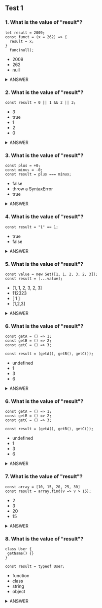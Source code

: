 ## Test 1
### 1. What is the value of "result"?

```
let result = 2009;
const funct = (x = 262) => {
  result = x;
}
  func(null);
```

* 2009
* 262
* null 

<details><summary>ANSWER</summary>
null
  <p> 
Default function paramters allow paramters to be initialized with default value. 
So for the "const funct", if no paramter was submitted, it would be 262. 

But null was passed as variable x, and result = x.
</p></details>


### 2. What is the value of "result"?

```
const result = 0 || 1 && 2 || 3;
```

* 3
* true
* 1
* 2
* 0

<details><summary>ANSWER</summary>

<p> 

Logical AND '&&'. 
If the left side is true, it returns the right side.
If the left side is false, it returns the left side.

Logical OR '||'. 
If the left side is true, it returns the left side. 
Else, it returns the right side.

So (0 || 1) is 1. 1 (one) also equates to true.
(2 || 3) is 2. Since this equation is false, it'll return 2. 

</p></details>

### 3. What is the value of "result"?

```
const plus = +0;
const minus = -0;
const result = plus === minus;
```

* false
* throw a SyntaxError
* true

<details><summary>ANSWER</summary>
true
<p> 
Signed zero is zero with an associate sign. 
In computing, the number 0 can be represented as +0 or -0. 

</p></details>


### 4. What is the value of "result"?

```
const result = "1" == 1;
```

* true
* false

<details><summary>ANSWER</summary>
true
<p> 

The quality '==' operator converts the operands if they are not the same time.

So "1" becomes the value 1. To be safe, you should use '==='. 

</p></details>


### 5. What is the value of "result"?

```
const value = new Set([1, 1, 2, 3, 2, 3]);
const result = [...value];
```

* [1, 1, 2, 3, 2, 3]
* 112323
* [ 1 ]
* [1,2,3]

<details><summary>ANSWER</summary>
[1, 2, 3]
<p> 
[...value] means it's unpacking the value of the Set array into a result. 
The Set object lets you store unique values. The value may only occur once. 

</p></details>

### 6. What is the value of "result"?

```
const getA = () => 1;
const getB = () => 2;
const getC = () => 3;

const result = (getA(), getB(), getC());
```

* undefined
* 1
* 3
* 6

<details><summary>ANSWER</summary>
<p> 

The comma operator evaluates each of it's operands (from left to right) and returns the value of the last operand.

</p></details>

### 6. What is the value of "result"?

```
const getA = () => 1;
const getB = () => 2;
const getC = () => 3;

const result = (getA(), getB(), getC());
```

* undefined
* 1
* 3
* 6

<details><summary>ANSWER</summary>
<p> 

The comma operator evaluates each of it's operands (from left to right) and returns the value of the last operand.

</p></details>



### 7. What is the value of "result"?

```
const array = [10, 15, 20, 25, 30]
const result = array.find(v => v > 15);
```

* 2
* 3
* 20
* 15 

<details><summary>ANSWER</summary>
20
<p> 
The find() method returns the value of the first element in the array that satisfies the provided testing function. Otherwise, undefined is returned. 

</p></details>



### 8. What is the value of "result"?

```
class User {
 getName() {}
}

const result = typeof User;
```

* function
* class
* string
* object

<details><summary>ANSWER</summary>
function
<p> 

The class declaration creates a new class with a given name using prototype-based inheritance. 
It is the same as if you use function declaration: 
```
function User() {};
User.prototype.getName = function() {}
```


typeof returns 'function' string for function. 
</p></details>
